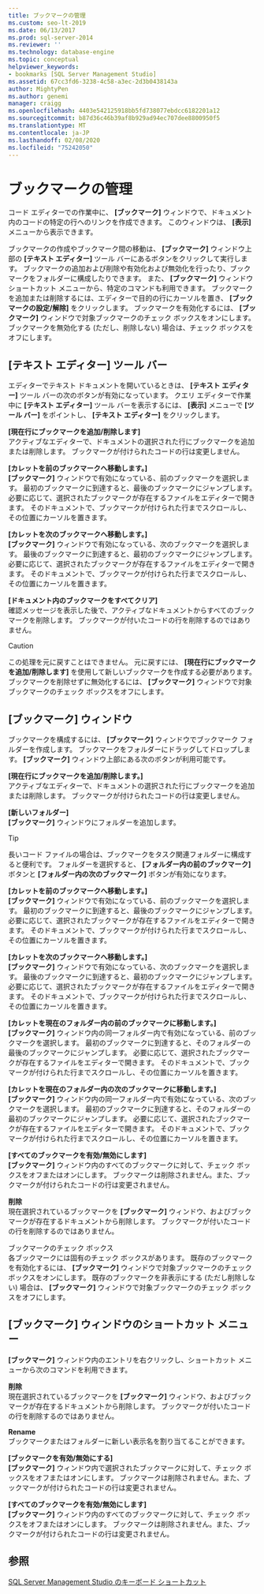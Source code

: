 ```yaml
---
title: ブックマークの管理
ms.custom: seo-lt-2019
ms.date: 06/13/2017
ms.prod: sql-server-2014
ms.reviewer: ''
ms.technology: database-engine
ms.topic: conceptual
helpviewer_keywords:
- bookmarks [SQL Server Management Studio]
ms.assetid: 67cc3fd6-3238-4c58-a3ec-2d3b0438143a
author: MightyPen
ms.author: genemi
manager: craigg
ms.openlocfilehash: 4403e542125918bb5fd738077ebdcc6182201a12
ms.sourcegitcommit: b87d36c46b39af8b929ad94ec707dee8800950f5
ms.translationtype: MT
ms.contentlocale: ja-JP
ms.lasthandoff: 02/08/2020
ms.locfileid: "75242050"
---
```

# <a name="manage-bookmarks"></a>ブックマークの管理
  コード エディターでの作業中に、 **[ブックマーク]** ウィンドウで、ドキュメント内のコードの特定の行へのリンクを作成できます。 このウィンドウは、 **[表示]** メニューから表示できます。  
  
 ブックマークの作成やブックマーク間の移動は、 **[ブックマーク]** ウィンドウ上部の **[テキスト エディター]** ツール バーにあるボタンをクリックして実行します。 ブックマークの追加および削除や有効化および無効化を行ったり、ブックマークをフォルダーに構成したりできます。 また、 **[ブックマーク]** ウィンドウ ショートカット メニューから、特定のコマンドも利用できます。 ブックマークを追加または削除するには、エディターで目的の行にカーソルを置き、 **[ブックマークの設定/解除]** をクリックします。 ブックマークを有効化するには、 **[ブックマーク]** ウィンドウで対象ブックマークのチェック ボックスをオンにします。ブックマークを無効化する (ただし、削除しない) 場合は、チェック ボックスをオフにします。  
  
## <a name="text-editor-toolbar"></a>[テキスト エディター] ツール バー  
 エディターでテキスト ドキュメントを開いているときは、 **[テキスト エディター]** ツール バーの次のボタンが有効になっています。 クエリ エディターで作業中に **[テキスト エディター]** ツール バーを表示するには、 **[表示]** メニューで **[ツール バー]** をポイントし、 **[テキスト エディター]** をクリックします。  
  
 **[現在行にブックマークを追加/削除します]**  
 アクティブなエディターで、ドキュメントの選択された行にブックマークを追加または削除します。 ブックマークが付けられたコードの行は変更しません。  
  
 **[カレットを前のブックマークへ移動します。]**  
 **[ブックマーク]** ウィンドウで有効になっている、前のブックマークを選択します。 最初のブックマークに到達すると、最後のブックマークにジャンプします。 必要に応じて、選択されたブックマークが存在するファイルをエディターで開きます。 そのドキュメントで、ブックマークが付けられた行までスクロールし、その位置にカーソルを置きます。  
  
 **[カレットを次のブックマークへ移動します。]**  
 **[ブックマーク]** ウィンドウで有効になっている、次のブックマークを選択します。 最後のブックマークに到達すると、最初のブックマークにジャンプします。 必要に応じて、選択されたブックマークが存在するファイルをエディターで開きます。 そのドキュメントで、ブックマークが付けられた行までスクロールし、その位置にカーソルを置きます。  
  
 **[ドキュメント内のブックマークをすべてクリア]**  
 確認メッセージを表示した後で、アクティブなドキュメントからすべてのブックマークを削除します。 ブックマークが付いたコードの行を削除するのではありません。  
  
> [!CAUTION]  
>  この処理を元に戻すことはできません。 元に戻すには、 **[現在行にブックマークを追加/削除します]** を使用して新しいブックマークを作成する必要があります。 ブックマークを削除せずに無効化するには、 **[ブックマーク]** ウィンドウで対象ブックマークのチェック ボックスをオフにします。  
  
## <a name="bookmarks-window"></a>[ブックマーク] ウィンドウ  
 ブックマークを構成するには、 **[ブックマーク]** ウィンドウでブックマーク フォルダーを作成します。 ブックマークをフォルダーにドラッグしてドロップします。 **[ブックマーク]** ウィンドウ上部にある次のボタンが利用可能です。  
  
 **[現在行にブックマークを追加/削除します。]**  
 アクティブなエディターで、ドキュメントの選択された行にブックマークを追加または削除します。 ブックマークが付けられたコードの行は変更しません。  
  
 **[新しいフォルダー]**  
 **[ブックマーク]** ウィンドウにフォルダーを追加します。  
  
> [!TIP]  
>  長いコード ファイルの場合は、ブックマークをタスク関連フォルダーに構成すると便利です。 フォルダーを選択すると、 **[フォルダー内の前のブックマーク]** ボタンと **[フォルダー内の次のブックマーク]** ボタンが有効になります。  
  
 **[カレットを前のブックマークへ移動します。]**  
 **[ブックマーク]** ウィンドウで有効になっている、前のブックマークを選択します。 最初のブックマークに到達すると、最後のブックマークにジャンプします。 必要に応じて、選択されたブックマークが存在するファイルをエディターで開きます。 そのドキュメントで、ブックマークが付けられた行までスクロールし、その位置にカーソルを置きます。  
  
 **[カレットを次のブックマークへ移動します。]**  
 **[ブックマーク]** ウィンドウで有効になっている、次のブックマークを選択します。 最後のブックマークに到達すると、最初のブックマークにジャンプします。 必要に応じて、選択されたブックマークが存在するファイルをエディターで開きます。 そのドキュメントで、ブックマークが付けられた行までスクロールし、その位置にカーソルを置きます。  
  
 **[カレットを現在のフォルダー内の前のブックマークに移動します。]**  
 **[ブックマーク]** ウィンドウ内の同一フォルダー内で有効になっている、前のブックマークを選択します。 最初のブックマークに到達すると、そのフォルダーの最後のブックマークにジャンプします。 必要に応じて、選択されたブックマークが存在するファイルをエディターで開きます。 そのドキュメントで、ブックマークが付けられた行までスクロールし、その位置にカーソルを置きます。  
  
 **[カレットを現在のフォルダー内の次のブックマークに移動します。]**  
 **[ブックマーク]** ウィンドウ内の同一フォルダー内で有効になっている、次のブックマークを選択します。 最初のブックマークに到達すると、そのフォルダーの最初のブックマークにジャンプします。 必要に応じて、選択されたブックマークが存在するファイルをエディターで開きます。 そのドキュメントで、ブックマークが付けられた行までスクロールし、その位置にカーソルを置きます。  
  
 **[すべてのブックマークを有効/無効にします]**  
 **[ブックマーク]** ウィンドウ内のすべてのブックマークに対して、チェック ボックスをオフまたはオンにします。 ブックマークは削除されません。また、ブックマークが付けられたコードの行は変更されません。  
  
 **削除**  
 現在選択されているブックマークを **[ブックマーク]** ウィンドウ、およびブックマークが存在するドキュメントから削除します。 ブックマークが付いたコードの行を削除するのではありません。  
  
 ブックマークのチェック ボックス  
 各ブックマークには固有のチェック ボックスがあります。 既存のブックマークを有効化するには、 **[ブックマーク]** ウィンドウで対象ブックマークのチェック ボックスをオンにします。 既存のブックマークを非表示にする (ただし削除しない) 場合は、 **[ブックマーク]** ウィンドウで対象ブックマークのチェック ボックスをオフにします。  
  
## <a name="bookmarks-window-shortcut-menu"></a>[ブックマーク] ウィンドウのショートカット メニュー  
 **[ブックマーク]** ウィンドウ内のエントリを右クリックし、ショートカット メニューから次のコマンドを利用できます。  
  
 **削除**  
 現在選択されているブックマークを **[ブックマーク]** ウィンドウ、およびブックマークが存在するドキュメントから削除します。 ブックマークが付いたコードの行を削除するのではありません。  
  
 **Rename**  
 ブックマークまたはフォルダーに新しい表示名を割り当てることができます。  
  
 **[ブックマークを有効/無効にする]**  
 **[ブックマーク]** ウィンドウ内で選択されたブックマークに対して、チェック ボックスをオフまたはオンにします。 ブックマークは削除されません。また、ブックマークが付けられたコードの行は変更されません。  
  
 **[すべてのブックマークを有効/無効にします]**  
 **[ブックマーク]** ウィンドウ内のすべてのブックマークに対して、チェック ボックスをオフまたはオンにします。 ブックマークは削除されません。また、ブックマークが付けられたコードの行は変更されません。  
  
## <a name="see-also"></a>参照  
 [SQL Server Management Studio のキーボード ショートカット](../../ssms/sql-server-management-studio-keyboard-shortcuts.md)  
